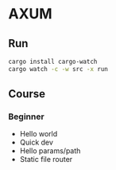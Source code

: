 # AXUM

## Run

```zsh
cargo install cargo-watch
cargo watch -c -w src -x run
```

## Course

### Beginner

- Hello world
- Quick dev
- Hello params/path
- Static file router
